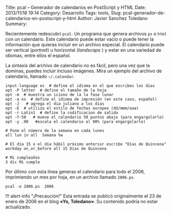 Title: pcal – Generador de calendarios en PostScript y HTML
Date: 2013/11/18 19:14
Category: Desarrollo 
Tags: tools, 
Slug: pcal-generador-de-calendarios-en-postscript-y-html
Author: Javier Sanchez Toledano
Summary: 

Recientemente redescubrí `pcal`. Un programa que genera archivos `ps` o `html` con un calendario. Este calendario puede estar vacío o puede tener la información que quieras incluir en un archivo especial. El calendario puede ser vertical (_portrait_) u horizontal (_landscape_ ) y estar en una variedad de idiomas, entre ellos el español.

La sintaxis del archivo de calendario no es fácil, pero una vez que la dominas, puedes incluir incluso imágenes. Mira un ejemplo del archivo de calendario, llamado `~/.calendar`.

    input-language es  # define el idioma en el que escribes los días
    opt -P letter  # define el tamaño de la hoja
    opt -m  # muestra un iciono de la la fase lunar
    opt -a es  # define el idioma de impresión (en este caso, español)
    opt -J   # agrega el dia juliano a los dias
    opt -E  # utiliza el estilo de fechas europeo (dd/mmm/aaa)
    opt -r Latin1  # define la codificacion de salida
    opt -Y-50   # mueve el calendario 50 puntos abajo (para engargolarlo)
    opt -y .90   #escala el calendario al 90% (para engargolarlo)

    # Pone el número de la semana en cada lunes
    all lun in all  Semana %w

    # El día 15 o el día hábil próximo anterior escribe "Días de Quincena"
    workday on_or_before all 15 Dias de Quincena

    # Mi cumpleaños
    3 dic Mi cumple

Por último con esta línea generas el calendario para todo el 2006, imprimiendo un mes por hoja, en un archivo llamado `2006.ps`.

    pcal -o 2006.ps  2006

!!! alert-info "¡Precaución!" 
    Esta entrada se publicó originalmente el 23 de enero de 2006 en el blog <strong>«Yo, Toledano»</strong>. Su contenido podría no estar actualizado.
